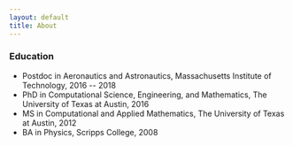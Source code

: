 ```yaml
---
layout: default
title: About
---
```

<h3> Education </h3>
<ul>
   <li>Postdoc in Aeronautics and Astronautics, Massachusetts Institute of Technology, 2016 -- 2018</li>
   <li>PhD in Computational Science, Engineering, and Mathematics, The University of Texas at Austin, 2016</li>
   <li>MS in Computational and Applied Mathematics, The University of Texas at Austin, 2012</li>
   <li>BA in Physics, Scripps College, 2008</li>
</ul>
